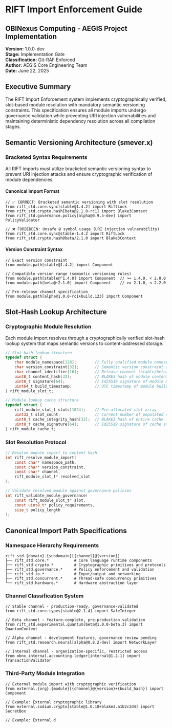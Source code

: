 # RIFT Import Enforcement Guide
## OBINexus Computing - AEGIS Project Implementation
**Version:** 1.0.0-dev  
**Stage:** Implementation Gate  
**Classification:** Git-RAF Enforced  
**Author:** AEGIS Core Engineering Team  
**Date:** June 22, 2025

## Executive Summary

The RIFT Import Enforcement system implements cryptographically verified, slot-based module resolution with mandatory semantic versioning constraints. This specification ensures all module imports undergo governance validation while preventing URI injection vulnerabilities and maintaining deterministic dependency resolution across all compilation stages.

## Semantic Versioning Architecture (smever.x)

### Bracketed Syntax Requirements
All RIFT imports must utilize bracketed semantic versioning syntax to prevent URI injection attacks and ensure cryptographic verification of module dependencies.

#### Canonical Import Format
```rift
// ✅ CORRECT: Bracketed semantic versioning with slot resolution
from rift_std.core.sync[stable@1.4.2] import RiftLock
from rift_std.crypto.hash[beta@2.1.0-rc1] import Blake3Context
from rift_std.governance.policy[alpha@0.9.5-dev] import PolicyValidator

// ❌ FORBIDDEN: Unsafe @ symbol usage (URI injection vulnerability)
from rift_std.core.sync@stable-1.4.2 import RiftLock
from rift_std.crypto.hash@beta/2.1.0 import Blake3Context
```

#### Version Constraint Syntax
```rift
// Exact version constraint
from module.path[stable@1.4.2] import Component

// Compatible version range (semantic versioning rules)
from module.path[stable@^1.4.0] import Component  // >= 1.4.0, < 2.0.0
from module.path[beta@~2.1.0] import Component    // >= 2.1.0, < 2.2.0

// Pre-release channel specification
from module.path[alpha@1.0.0-rc1+build.123] import Component
```

## Slot-Hash Lookup Architecture

### Cryptographic Module Resolution
Each module import resolves through a cryptographically verified slot-hash lookup system that maps semantic versions to content-addressed storage.

```c
// Slot-hash lookup structure
typedef struct {
    char module_namespace[128];        // Fully qualified module namespace
    char version_constraint[32];       // Semantic version constraint string
    char channel_identifier[16];       // Release channel (stable/beta/alpha)
    uint8_t content_hash[32];          // BLAKE3 hash of module content
    uint8_t signature[64];             // Ed25519 signature of module metadata
    uint64_t build_timestamp;          // UTC timestamp of module build
} rift_module_slot_t;

// Module lookup cache structure
typedef struct {
    rift_module_slot_t slots[1024];    // Pre-allocated slot array
    uint32_t slot_count;               // Current number of populated slots
    uint8_t cache_integrity_hash[32];  // BLAKE3 hash of entire cache
    uint8_t cache_signature[64];       // Ed25519 signature of cache state
} rift_module_cache_t;
```

### Slot Resolution Protocol
```c
// Resolve module import to content hash
int rift_resolve_module_import(
    const char* namespace_path,
    const char* version_constraint, 
    const char* channel,
    rift_module_slot_t* resolved_slot
);

// Validate resolved module against governance policies
int rift_validate_module_governance(
    const rift_module_slot_t* slot,
    const uint8_t* policy_requirements,
    size_t policy_length
);
```

## Canonical Import Path Specifications

### Namespace Hierarchy Requirements
```
rift_std.{domain}.{subdomain}[{channel}@{version}]
├── rift_std.core.*           # Core language runtime components
├── rift_std.crypto.*         # Cryptographic primitives and protocols  
├── rift_std.governance.*     # Policy enforcement and validation
├── rift_std.io.*             # Input/output and networking
├── rift_std.concurrent.*     # Thread-safe concurrency primitives
└── rift_std.hardware.*       # Hardware abstraction layer
```

### Channel Classification System
```rift
// Stable channel - production-ready, governance-validated
from rift_std.core.types[stable@2.1.4] import SafeInteger

// Beta channel - feature-complete, pre-production validation
from rift_std.experimental.quantum[beta@1.0.0-beta.3] import QuantumContext

// Alpha channel - development features, governance review pending
from rift_std.research.neural[alpha@0.8.2-dev] import NetworkLayer

// Internal channel - organization-specific, restricted access
from obnx_internal.accounting.ledger[internal@1.2.1] import TransactionValidator
```

### Third-Party Module Integration
```rift
// External module import with cryptographic verification
from external.{org}.{module}[{channel}@{version}+{build_hash}] import Component

// Example: External cryptographic library
from external.sodium.crypto[stable@1.0.18+blake3.a1b2c3d4] import SecretBox

// Example: External d